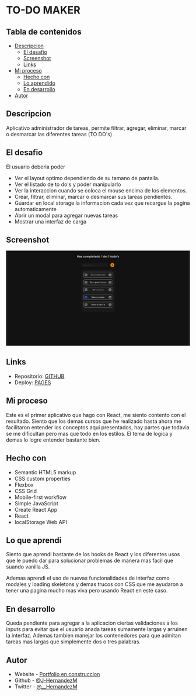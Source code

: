 # TO-DO MAKER

## Tabla de contenidos

- [Descripcion](#descripcion)
  - [El desafio](#el-desafio)
  - [Screenshot](#screenshot)
  - [Links](#links)
- [Mi proceso](#mi-proceso)
  - [Hecho con](#hecho-con)
  - [Lo aprendido](#lo-que-aprendi)
  - [En desarrollo](#en-desarrollo)
- [Autor](#autor)


## Descripcion

Aplicativo administrador de tareas, permite filtrar, agregar, eliminar, marcar o desmarcar las diferentes tareas (TO DO's)

## El desafio

El usuario deberia poder

- Ver el layout optimo dependiendo de su tamano de pantalla.
- Ver el listado de to do's y poder manipularlo
- Ver la interaccion cuando se coloca el mouse encima de los elementos.
- Crear, filtrar, eliminar, marcar o desmarcar sus tareas pendientes.
- Guardar en local storage la informacion cada vez que recargue la pagina automaticamente
- Abrir un modal para agregar nuevas tareas
- Mostrar una interfaz de carga

## Screenshot

![](./public/assets/screenshot.png)

## Links

- Repositorio: [GITHUB](https://github.com/J-HernandezM/to-do-list)
- Deploy: [PAGES](https://j-hernandezm.github.io/to-do-list/)

## Mi proceso

Este es el primer aplicativo que hago con React, me siento contento con el resultado. Siento que los demas cursos que he realizado hasta ahora me facilitaron entender los conceptos aqui presentados, hay partes que todavia se me dificultan pero mas que todo en los estilos. El tema de logica y demas lo logre entender bastante bien.

## Hecho con

- Semantic HTML5 markup
- CSS custom properties
- Flexbox
- CSS Grid
- Mobile-first workflow
- Simple JavaScript
- Create React App
- React
- localStorage Web API

## Lo que aprendi

Siento que aprendi bastante de los hooks de React y los diferentes usos que le puedo dar para solucionar problemas de manera mas facil que suando vanilla JS.

Ademas aprendi el uso de nuevas funcionalidades de interfaz como modales y loading skeletons y demas trucos con CSS que me ayudaron a tener una pagina mucho mas viva pero usando React en este caso.

## En desarrollo

Queda pendiente para agregar a la aplicacion ciertas validaciones a los inputs para evitar que el usuario anada tareas sumamente largas y arruinen la interfaz. Ademas tambien manejar los contenedores para que admitan tareas mas largas que simplemente dos o tres palabras.

## Autor

- Website - [Portfolio en construccion](https://j-hernandezm.github.io)
- Github - [@J-HernandezM](https://github.com/J-HernandezM)
- Twitter - [@__HernandezM](https://www.twitter.com/__HernandezM)
